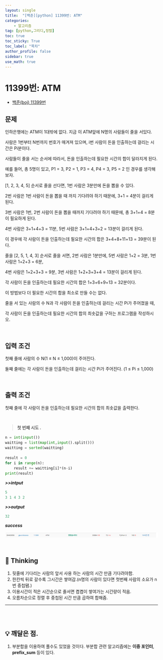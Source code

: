 ```yaml
---
layout: single
title:  "[백준][python] 11399번: ATM"
categories: 
    - 알고리즘
tag: [python,그리디,정렬]
toc: true
toc_sticky: True
toc_label: "목차"
author_profile: false
sidebar: true
use_math: true
---
```


# 11399번: ATM

* [백준(boj) 11399번](https://www.acmicpc.net/problem/11399)

## 문제

인하은행에는 ATM이 1대밖에 없다. 지금 이 ATM앞에 N명의 사람들이 줄을 서있다. 

사람은 1번부터 N번까지 번호가 매겨져 있으며, i번 사람이 돈을 인출하는데 걸리는 시간은 Pi분이다.

사람들이 줄을 서는 순서에 따라서, 돈을 인출하는데 필요한 시간의 합이 달라지게 된다. 

예를 들어, 총 5명이 있고, P1 = 3, P2 = 1, P3 = 4, P4 = 3, P5 = 2 인 경우를 생각해보자. 

[1, 2, 3, 4, 5] 순서로 줄을 선다면, 1번 사람은 3분만에 돈을 뽑을 수 있다. 

2번 사람은 1번 사람이 돈을 뽑을 때 까지 기다려야 하기 때문에, 3+1 = 4분이 걸리게 된다.

 3번 사람은 1번, 2번 사람이 돈을 뽑을 때까지 기다려야 하기 때문에, 총 3+1+4 = 8분이 필요하게 된다. 

4번 사람은 3+1+4+3 = 11분, 5번 사람은 3+1+4+3+2 = 13분이 걸리게 된다. 

이 경우에 각 사람이 돈을 인출하는데 필요한 시간의 합은 3+4+8+11+13 = 39분이 된다.

줄을 [2, 5, 1, 4, 3] 순서로 줄을 서면, 2번 사람은 1분만에, 5번 사람은 1+2 = 3분, 1번 사람은 1+2+3 = 6분,

 4번 사람은 1+2+3+3 = 9분, 3번 사람은 1+2+3+3+4 = 13분이 걸리게 된다. 

각 사람이 돈을 인출하는데 필요한 시간의 합은 1+3+6+9+13 = 32분이다. 

이 방법보다 더 필요한 시간의 합을 최소로 만들 수는 없다.

줄을 서 있는 사람의 수 N과 각 사람이 돈을 인출하는데 걸리는 시간 Pi가 주어졌을 때, 

각 사람이 돈을 인출하는데 필요한 시간의 합의 최솟값을 구하는 프로그램을 작성하시오.

<br/>

## 입력 조건

첫째 줄에 사람의 수 N(1 ≤ N ≤ 1,000)이 주어진다. 

둘째 줄에는 각 사람이 돈을 인출하는데 걸리는 시간 Pi가 주어진다. (1 ≤ Pi ≤ 1,000)

<br/>

## 출력 조건

첫째 줄에 각 사람이 돈을 인출하는데 필요한 시간의 합의 최솟값을 출력한다.

<br/>

> **첫 번째 시도 .**

```python
n = int(input())
waitting = list(map(int,input().split()))
waitting = sorted(waitting)

result = 0
for i in range(n):
    result += waitting[i]*(n-i)
print(result)
```

 ***>>intput***

```python
5
3 1 4 3 2
```

 ***>>output***

```python
32
```

 ***success***

![image-20220223163402455]({{geunskoo.github.io}}/../images/2022-02-23-boj-11399/image-20220223163402455.png)

<br/>

## 🌝 Thinking

1. 뒷줄에 기다리는 사람의 앞서 사용 하는 사람의 시간 만큼 기다려야함.
2. 한칸씩 뒤로 갈수록 그시간은 쌓여감.(n명의 사람이 있다면 첫번째 사람의 소요가 n번 중첩됌.)
3. 이용시간이 적은 시간순으로 줄서면 켭켭이 쌓여가는 시간량이 적음.
4. 오름차순으로 정렬 후 중첩된 시간 만큼 곱하여 합해줌.

***

<br/>

<br/>

> 

## 💡 깨달은 점.

1. 부분합을 이용하여 풀수도 있었을 것이다. 부분합 관련 알고리즘에는 **이중 포인터**, **prefix_sum** 등이 있다.

